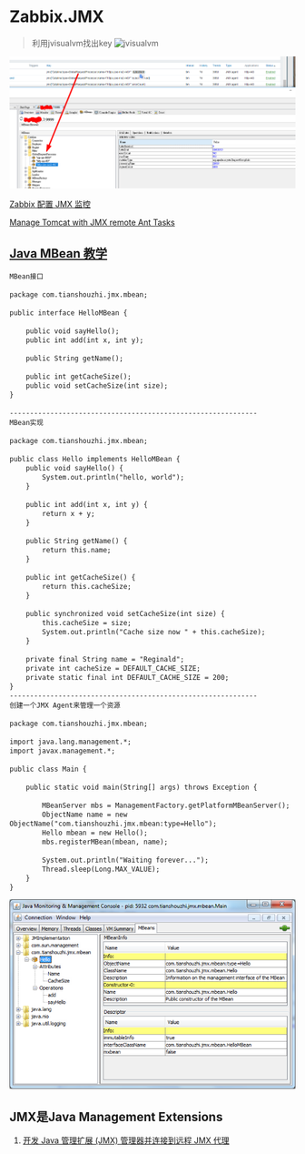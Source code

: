 # Zabbix.JMX
> 利用jvisualvm找出key
![jvisualvm](./images/360截图20180623135140013.png)

![key](./images/360截图20180623140149579.png)




[Zabbix 配置 JMX 监控](https://jaminzhang.github.io/monitoring/Zabbix-config-JMX/)


[Manage Tomcat with JMX remote Ant Tasks](http://tomcat.apache.org/tomcat-8.5-doc/monitoring.html#Introduction)


## [Java MBean 教学](http://www.tianshouzhi.com/api/tutorials/jmx/34)

```
MBean接口

package com.tianshouzhi.jmx.mbean;
 
public interface HelloMBean { 
 
    public void sayHello(); 
    public int add(int x, int y); 
    
    public String getName(); 
     
    public int getCacheSize(); 
    public void setCacheSize(int size); 
}

-------------------------------------------------------------
MBean实现

package com.tianshouzhi.jmx.mbean;
 
public class Hello implements HelloMBean {
    public void sayHello() {
        System.out.println("hello, world");
    }
 
    public int add(int x, int y) {
        return x + y;
    }
 
    public String getName() {
        return this.name;
    }
 
    public int getCacheSize() {
        return this.cacheSize;
    }
 
    public synchronized void setCacheSize(int size) {
        this.cacheSize = size;
        System.out.println("Cache size now " + this.cacheSize);
    }
 
    private final String name = "Reginald";
    private int cacheSize = DEFAULT_CACHE_SIZE;
    private static final int DEFAULT_CACHE_SIZE = 200;
}
-------------------------------------------------------------
创建一个JMX Agent来管理一个资源

package com.tianshouzhi.jmx.mbean;
 
import java.lang.management.*;
import javax.management.*;
 
public class Main {
 
    public static void main(String[] args) throws Exception {
 
        MBeanServer mbs = ManagementFactory.getPlatformMBeanServer();
        ObjectName name = new ObjectName("com.tianshouzhi.jmx.mbean:type=Hello");
        Hello mbean = new Hello();
        mbs.registerMBean(mbean, name);
 
        System.out.println("Waiting forever...");
        Thread.sleep(Long.MAX_VALUE);
    }
}

```
![](./images/1510493717780009713.png)

## JMX是Java Management Extensions


1. [开发 Java 管理扩展 (JMX) 管理器并连接到远程 JMX 代理](https://netbeans.org/kb/docs/java/jmx-manager-tutorial_zh_CN.html)
